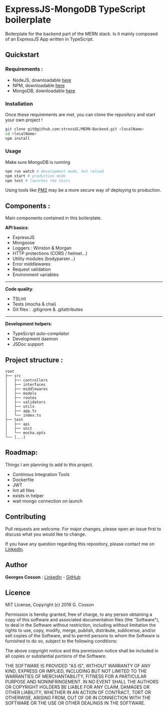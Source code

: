 # ExpressJS-MongoDB TypeScript boilerplate

Boilerplate for the backend part of the MERN stack. Is it mainly composed of an ExpressJS App written in TypeScript.

## Quickstart

### Requirements :
- NodeJS, downloadable [here](https://nodejs.org/en/)
- NPM, downloadable [here](https://www.npmjs.com/)
- MongoDB, downloadable [here](https://www.mongodb.com/)

### Installation
Once these requirements are met, you can clone the repository and start your own project !
```bash
git clone git@github.com:stressGC/MERN-Backend.git <localName>
cd <localName>
npm install
```
### Usage
Make sure MongoDB is running
```bash
npm run watch # development mode, hot reload
npm start # production mode
npm test # launches the tests
```
Using tools like [PM2](http://pm2.keymetrics.io/) may be a more secure way of deploying to production.

## Components :
Main components contained in this boilerplate.

**API basics**:
- ExpressJS
- Mongoose
- Loggers : Winston & Morgan
- HTTP protections (CORS / helmet...)
- Utility modules (bodyparser...)
- Error middlewares
- Request validation
- Environment variables
---
**Code quality**:
- TSLint
- Tests (mocha & chai)
- Git files : .gitignore & .gitattributes
--- 
**Development helpers**:
- TypeScript auto-compilator
- Development daemon
- JSDoc support

## Project structure : 
```
root
├── src
│   ├── controllers
│   ├── interfaces
│   ├── middlewares
│   ├── models
│   ├── routes
│   ├── validators
│   ├── utils
│   ├── app.ts
│   └── index.ts
├── test
│   ├── api
│   ├── unit
│   └── mocha.opts
└── [...]
```

## Roadmap:
Things I am planning to add to this project.
- Continous Integration Tools
- Dockerfile
- JWT
- lint all files
- exists in helper
- wait mongo connection on launch

## Contributing
Pull requests are welcome. For major changes, please open an issue first to discuss what you would like to change.

If you have any question regarding this repository, please contact me on [LinkedIn](https://www.linkedin.com/in/georges-cosson/).

## Author
**Georges Cosson** : [LinkedIn](https://www.linkedin.com/in/georges-cosson/) - [GitHub](https://github.com/stressGC)

## Licence

MIT License, Copyright (c) 2019 G. Cosson

Permission is hereby granted, free of charge, to any person obtaining a copy of this software and associated documentation files (the "Software"), to deal
in the Software without restriction, including without limitation the rights to use, copy, modify, merge, publish, distribute, sublicense, and/or sell copies of the Software, and to permit persons to whom the Software is furnished to do so, subject to the following conditions:

The above copyright notice and this permission notice shall be included in all copies or substantial portions of the Software.

THE SOFTWARE IS PROVIDED "AS IS", WITHOUT WARRANTY OF ANY KIND, EXPRESS OR IMPLIED, INCLUDING BUT NOT LIMITED TO THE WARRANTIES OF MERCHANTABILITY, FITNESS FOR A PARTICULAR PURPOSE AND NONINFRINGEMENT. IN NO EVENT SHALL THE AUTHORS OR COPYRIGHT HOLDERS BE LIABLE FOR ANY CLAIM, DAMAGES OR OTHER
LIABILITY, WHETHER IN AN ACTION OF CONTRACT, TORT OR OTHERWISE, ARISING FROM, OUT OF OR IN CONNECTION WITH THE SOFTWARE OR THE USE OR OTHER DEALINGS IN THE
SOFTWARE.
